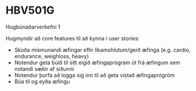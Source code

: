   
  # HBV501G
Hugbúnaðarverkefni 1


Hugmyndir að core features til að kynna í user stories:
  - Skoða mismunandi æfingar eftir líkamshlutum/gerð æfinga (e.g. cardio, endurance, weighloss, heavy)
  - Notendur geta búið til sitt eigið æfingaprógram út frá æfingum sem notandi sækir af síðunni
  - Notendur þurfa að logga sig inn til að geta vistað æfingaprógröm
  - Búa til og eyða æfingu
